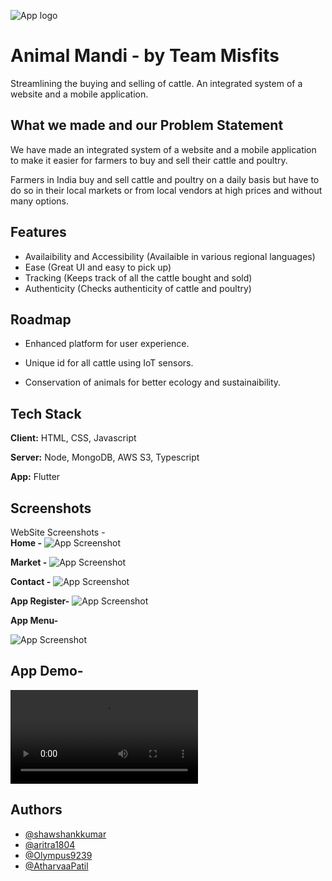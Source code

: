 ![App logo](https://user-images.githubusercontent.com/71871835/153745086-254b5db4-147b-4392-a083-4473288eb6c0.png)

# Animal Mandi - by Team Misfits

Streamlining the buying and selling of cattle. An integrated system of a website and a mobile application.



## What we made and our Problem Statement

We have made an integrated system of a website and a mobile application to make it easier for farmers to
 buy and sell their cattle and poultry.

Farmers in India buy and sell cattle and poultry on a daily basis but have to do so in their local markets or from local vendors at high prices and without many options.




## Features

- Availaibility and Accessibility (Availaible in various regional languages)
- Ease (Great UI and easy to pick up)
- Tracking (Keeps track of all the cattle bought and sold)
- Authenticity (Checks authenticity of cattle and poultry)


## Roadmap

- Enhanced platform for user experience.

- Unique id for all cattle using IoT sensors.

- Conservation of animals for better ecology and sustainaibility.


## Tech Stack

**Client:** HTML, CSS, Javascript 

**Server:** Node, MongoDB, AWS S3, Typescript

**App:** Flutter


## Screenshots
WebSite Screenshots -\
**Home -**
![App Screenshot](https://user-images.githubusercontent.com/71871835/153704463-187a5688-664f-4703-a4de-9ad57ffb556a.png)

**Market -** 
![App Screenshot](https://user-images.githubusercontent.com/71871835/153714578-ea274d55-6306-47f3-b28b-e03968c828b4.png)

**Contact -**
![App Screenshot](https://user-images.githubusercontent.com/71871835/153704499-970af285-6147-480b-98b5-55aa568331ee.png)

**App Register-**
![App Screenshot](https://user-images.githubusercontent.com/71871835/153714389-5eddca27-cb66-47fc-b9ca-b3a7ef6fd564.png)

**App Menu-**

![App Screenshot](https://user-images.githubusercontent.com/71871835/153744753-84a8d48a-1072-4a9f-94aa-3096fe1ad19c.png)

 ## **App Demo-**
 
 
![App Screenshot](https://user-images.githubusercontent.com/71871835/153744876-1efedd41-876b-48c6-ab0f-54d544072982.mp4)
## Authors

- [@shawshankkumar](https://github.com/shawshankkumar)
- [@aritra1804](https://github.com/aritra1804)
- [@Olympus9239](https://github.com/Olympus9239)
- [@AtharvaaPatil](https://github.com/AtharvaaPatil)
